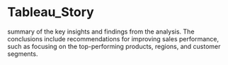 # Tableau_Story
summary of the key insights and findings from the analysis. The conclusions include recommendations for improving sales performance, such as focusing on the top-performing products, regions, and customer segments.
